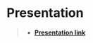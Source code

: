 # Presentation
> - **[Presentation link](https://docs.google.com/presentation/d/1Uz2_PESqanR-V9OkiHHVnfEUnjymlXNrYgI677aRQrY/edit?usp=sharing)**
